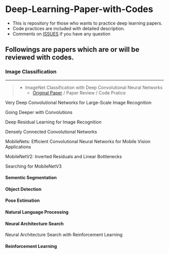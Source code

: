 # Deep-Learning-Paper-with-Codes

* This is repository for those who wants to practice deep learning papers.
* Code practices are included with detailed description.
* Comments on [ISSUES](https://github.com/EggPudding/Deep-Learning-Practice-with-Codes/issues) if you have any question

## Followings are papers which are or will be reviewed with codes.
### Image Classification
---
> * ImageNet Classification with Deep Convolutional Neural Networks
>   * [Original Paper](https://proceedings.neurips.cc/paper/2012/hash/c399862d3b9d6b76c8436e924a68c45b-Abstract.html) / Paper Review / Code Pratice

Very Deep Convolutional Networks for Large-Scale Image Recognition

Going Deeper with Convolutions

Deep Residual Learning for Image Recognition

Densely Connected Convolutional Networks

MobileNets: Efficient Convolutional Neural Networks for Mobile Vision Applications

MobileNetV2: Inverted Residuals and Linear Bottlenecks

Searching for MobileNetV3

#### Sementic Segmentation

#### Object Detection

#### Pose Estimation

#### Natural Language Processing

#### Neural Architecture Search

Neural Architecture Search with Reinforcement Learning

#### Reinforcement Learning

#### 

